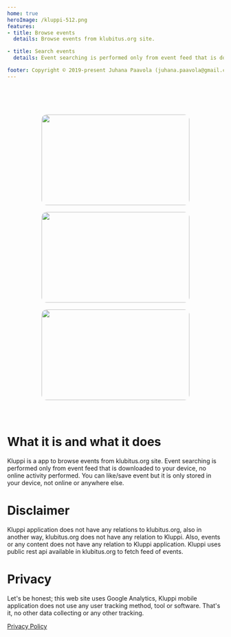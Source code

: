```yaml
---
home: true
heroImage: /kluppi-512.png
features:
- title: Browse events
  details: Browse events from klubitus.org site.

- title: Search events
  details: Event searching is performed only from event feed that is downloaded to your device, no online activity performed.

footer: Copyright © 2019-present Juhana Paavola (juhana.paavola@gmail.com)
---
```


<div style="display: grid;
    grid-template-columns: repeat(auto-fill, minmax(20rem, 1fr));
    grid-gap: 1rem;
    max-width: 80rem;
    margin: 5rem auto;
    padding: 0 5rem;">
    
  <img style="width: 100%; height: 22vw; object-fit: cover; border-radius: 0.75rem;" src="./images/Screenshot1.png">
  <img style="width: 100%; height: 22vw; object-fit: cover; border-radius: 0.75rem;" src="./images/Screenshot2.png">
  <img style="width: 100%; height: 22vw; object-fit: cover; border-radius: 0.75rem;" src="./images/Screenshot3.png">
  
</div>

# What it is and what it does

Kluppi is a app to browse events from klubitus.org site. Event searching is performed only from event feed that is downloaded to your device, no online activity performed. You can like/save event but it is only stored in your device, not online or anywhere else.

# Disclaimer

Kluppi application does not have any relations to klubitus.org, also in another way, klubitus.org does not have any relation to Kluppi. Also, events or any content does not have any relation to Kluppi application. Kluppi uses public rest api available in klubitus.org to fetch feed of events.

# Privacy

Let's be honest; this web site uses Google Analytics, Kluppi mobile application does not use any user tracking method, tool or software. That's it, no other data collecting or any other tracking.

<a href="https://www.iubenda.com/privacy-policy/85215248" class="iubenda-white iubenda-embed" title="Privacy Policy ">Privacy Policy</a><script type="text/javascript">(function (w,d) {var loader = function () {var s = d.createElement("script"), tag = d.getElementsByTagName("script")[0]; s.src="https://cdn.iubenda.com/iubenda.js"; tag.parentNode.insertBefore(s,tag);}; if(w.addEventListener){w.addEventListener("load", loader, false);}else if(w.attachEvent){w.attachEvent("onload", loader);}else{w.onload = loader;}})(window, document);</script>